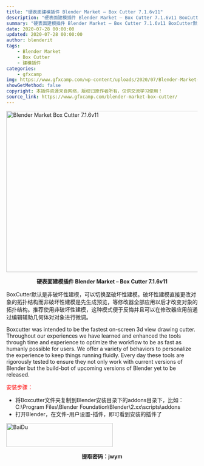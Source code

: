 ```yaml
---
title: "硬表面建模插件 Blender Market – Box Cutter 7.1.6v11"
description: "硬表面建模插件 Blender Market – Box Cutter 7.1.6v11 BoxCutter默认是非破坏性建模，可以切换至破坏性建模。破坏性建模直接更改对象的拓扑结构而非破..."
summary: "硬表面建模插件 Blender Market – Box Cutter 7.1.6v11 BoxCutter默认是非破坏性建模，可以切换至破坏性建模。破坏性建模直接更改对象的拓扑结构而非破..."
date: 2020-07-28 00:00:00
updated: 2020-07-28 00:00:00
author: blenderit
tags: 
    - Blender Market
    - Box Cutter
    - 建模插件
categories:
    - gfxcamp
img: https://www.gfxcamp.com/wp-content/uploads/2020/07/Blender-Market-Box-Cutter-7.1.6v11.jpg
showGetMethod: false
copyright: 本插件资源来自网络，版权归原作者所有，仅供交流学习使用！
source_link: https://www.gfxcamp.com/blender-market-box-cutter/
---
```

<div><p><img decoding="async" class="aligncenter size-full wp-image-87654" src="https://www.gfxcamp.com/wp-content/uploads/2020/07/Blender-Market-Box-Cutter-7.1.6v11.jpg" data-src="https://www.gfxcamp.com/wp-content/uploads/2020/07/Blender-Market-Box-Cutter-7.1.6v11.jpg" alt="Blender Market Box Cutter 7.1.6v11" width="590" height="424" data-srcset="https://www.gfxcamp.com/wp-content/uploads/2020/07/Blender-Market-Box-Cutter-7.1.6v11.jpg 590w, https://www.gfxcamp.com/wp-content/uploads/2020/07/Blender-Market-Box-Cutter-7.1.6v11-150x108.jpg 150w, https://www.gfxcamp.com/wp-content/uploads/2020/07/Blender-Market-Box-Cutter-7.1.6v11-160x115.jpg 160w, https://www.gfxcamp.com/wp-content/uploads/2020/07/Blender-Market-Box-Cutter-7.1.6v11-341x245.jpg 341w, https://www.gfxcamp.com/wp-content/uploads/2020/07/Blender-Market-Box-Cutter-7.1.6v11-473x340.jpg 473w" data-sizes="(max-width: 590px) 100vw, 590px"></p><p style="text-align: center;"><strong>硬表面建模插件 Blender Market – Box Cutter 7.1.6v11</strong></p><p style="text-align: left;">BoxCutter默认是非破坏性建模，可以切换至破坏性建模。破坏性建模直接更改对象的拓扑结构而非破坏性建模是先生成预览，等修改器全部应用以后才改变对象的拓扑结构。推荐使用非破坏性建模，这种模式便于反悔并且可以在修改器应用前通过编辑辅助几何体对对象进行微调。</p><p style="text-align: left;">Boxcutter was intended to be the fastest on-screen 3d view drawing cutter. Throughout our experiences we have learned and enhanced the tools through time and experience to optimize the workflow to be as fast as humanly possible for users. We offer a variety of behaviors to personalize the experience to keep things running fluidly. Every day these tools are rigorously tested to ensure they not only work with current versions of Blender but the build-bot of upcoming versions of Blender yet to be released.</p><p style="text-align: left;"><span style="color: #ff0000;">安装步骤：</span></p><ul>
<li>将Boxcutter文件夹复制到Blender安装目录下的addons目录下，比如：C:\Program Files\Blender Foundation\Blender\2.xx\scripts\addons</li>
<li>打开Blender，在文件-用户设置-插件，即可看到安装的插件了</li>
</ul><p><a href="https://pan.baidu.com/s/1B9GqnwNC6_gSA6V8sCUB8A" target="_blank"><img decoding="async" loading="lazy" class="aligncenter" src="https://www.gfxcamp.com/wp-content/uploads/2014/04/BaiDu.gif" data-src="https://www.gfxcamp.com/wp-content/uploads/2014/04/BaiDu.gif" alt="BaiDu" width="280" height="63"></a></p><p style="text-align: center;"><strong>提取密码：jwym</strong></p></div>